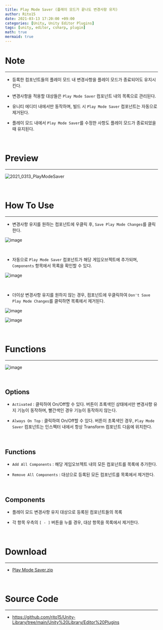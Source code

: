 ```yaml
---
title: Play Mode Saver (플레이 모드가 끝나도 변경사항 유지)
author: Rito15
date: 2021-03-13 17:20:00 +09:00
categories: [Unity, Unity Editor Plugins]
tags: [unity, editor, csharp, plugin]
math: true
mermaid: true
---
```


# Note
---
- 등록한 컴포넌트들의 플레이 모드 내 변경사항을 플레이 모드가 종료되어도 유지시킨다.

- 변경사항을 적용할 대상들은 `Play Mode Saver` 컴포넌트 내의 목록으로 관리된다.

- 유니티 에디터 내에서만 동작하며, 빌드 시 `Play Mode Saver` 컴포넌트는 자동으로 제거된다.

- 플레이 모드 내에서 `Play Mode Saver`를 수정한 사항도 플레이 모드가 종료되었을 때 유지된다.

<br>

# Preview
---

![2021_0313_PlayModeSaver](https://user-images.githubusercontent.com/42164422/111028409-cbac4880-8439-11eb-9812-1b2d303404d3.gif)

<br>

# How To Use
---
- 변경사항 유지를 원하는 컴포넌트에 우클릭 후, `Save Play Mode Changes`를 클릭한다.

![image](https://user-images.githubusercontent.com/42164422/111024194-a6f7a700-8420-11eb-8019-b215be6b42e5.png)

<br>

- 자동으로 `Play Mode Saver` 컴포넌트가 해당 게임오브젝트에 추가되며,<br>
  `Components` 항목에서 목록을 확인할 수 있다.

![image](https://user-images.githubusercontent.com/42164422/111024242-f047f680-8420-11eb-8762-ac7190b30c35.png)

<br>

- 더이상 변경사항 유지를 원하지 않는 경우, 컴포넌트에 우클릭하여 `Don't Save Play Mode Changes`를 클릭하면 목록에서 제거된다.

![image](https://user-images.githubusercontent.com/42164422/111024315-7e23e180-8421-11eb-93aa-36f8898c16fa.png)

![image](https://user-images.githubusercontent.com/42164422/111024340-a01d6400-8421-11eb-9c7b-ec07c6b62746.png)

<br>

# Functions
---

![image](https://user-images.githubusercontent.com/42164422/111024364-ba574200-8421-11eb-9a71-f1f1671322c4.png)

<br>

## Options
- `Activated` : 클릭하여 On/Off할 수 있다. 버튼이 초록색인 상태에서만 변경사항 유지 기능이 동작하며, 빨간색인 경우 기능이 동작하지 않는다.

- `Always On Top` : 클릭하여 On/Off할 수 있다. 버튼이 초록색인 경우, `Play Mode Saver` 컴포넌트는 인스펙터 내에서 항상 Transform 컴포넌트 다음에 위치한다.

<br>

## Functions
- `Add All Components` : 해당 게임오브젝트 내의 모든 컴포넌트를 목록에 추가한다.

- `Remove All Components` : 대상으로 등록된 모든 컴포넌트를 목록에서 제거한다.

<br>

## Components
- 플레이 모드 변경사항 유지 대상으로 등록된 컴포넌트들의 목록

- 각 항목 우측의 `[ - ]` 버튼을 누를 경우, 대상 항목을 목록에서 제거한다.

<br>

# Download
---
- [Play Mode Saver.zip](https://github.com/rito15/Images/files/6487464/Play.Mode.Saver.zip)

<br>

# Source Code
---
- <https://github.com/rito15/Unity-Library/tree/main/Unity%20Library/Editor%20Plugins>



